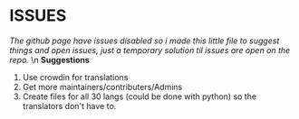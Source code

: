 # ISSUES
*The github page have issues disabled so i made this little file to suggest things and open issues, just a temporary solution til issues are open on the repo.*
\n **Suggestions**
1. Use crowdin for translations
2. Get more maintainers/contributers/Admins
3. Create files for all 30 langs (could be done with python) so the translators don't have to. 

